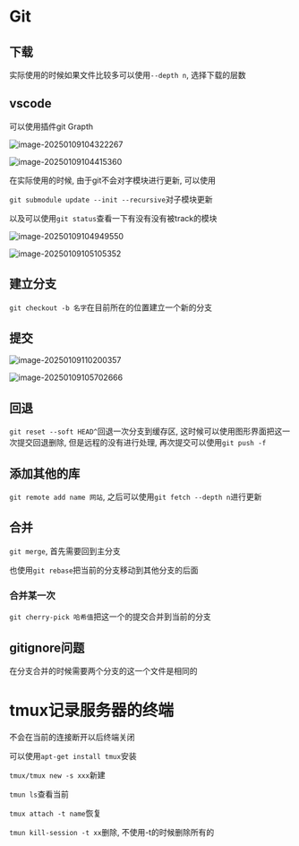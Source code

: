 # Git

## 下载

实际使用的时候如果文件比较多可以使用`--depth n`, 选择下载的层数

## vscode 

可以使用插件git Grapth

![image-20250109104322267](https://picture-01-1316374204.cos.ap-beijing.myqcloud.com/image/202501091043326.png)

![image-20250109104415360](https://picture-01-1316374204.cos.ap-beijing.myqcloud.com/image/202501091044444.png)

在实际使用的时候, 由于git不会对字模块进行更新, 可以使用

`git submodule update --init --recursive`对子模块更新

以及可以使用`git status`查看一下有没有没有被track的模块

![image-20250109104949550](https://picture-01-1316374204.cos.ap-beijing.myqcloud.com/image/202501091049634.png)

![image-20250109105105352](https://picture-01-1316374204.cos.ap-beijing.myqcloud.com/image/202501091051399.png)

## 建立分支

`git checkout -b 名字`在目前所在的位置建立一个新的分支

## 提交

![image-20250109110200357](https://picture-01-1316374204.cos.ap-beijing.myqcloud.com/image/202501091102396.png)

![image-20250109105702666](https://picture-01-1316374204.cos.ap-beijing.myqcloud.com/image/202501091057717.png)

## 回退

`git reset --soft HEAD^`回退一次分支到缓存区, 这时候可以使用图形界面把这一次提交回退删除, 但是远程的没有进行处理, 再次提交可以使用`git push -f`

## 添加其他的库

`git remote add name 网站`, 之后可以使用`git fetch --depth n`进行更新

## 合并

`git merge`, 首先需要回到主分支

也使用`git rebase`把当前的分支移动到其他分支的后面

### 合并某一次

`git cherry-pick 哈希值`把这一个的提交合并到当前的分支

## gitignore问题

在分支合并的时候需要两个分支的这一个文件是相同的

# tmux记录服务器的终端

不会在当前的连接断开以后终端关闭

可以使用`apt-get install tmux`安装

`tmux/tmux new -s xxx`新建

`tmun ls`查看当前

`tmux attach -t name`恢复

`tmun kill-session -t xx`删除, 不使用-t的时候删除所有的 